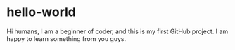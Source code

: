 # hello-world
Hi humans,
I am a beginner of coder, and this is my first GitHub project.
I am happy to learn something from you guys.
